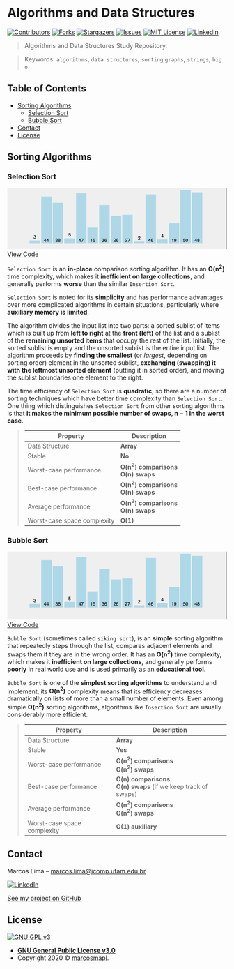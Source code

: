 # Algorithms and Data Structures

[![Contributors][contributors-shield]][contributors-url]
[![Forks][forks-shield]][forks-url]
[![Stargazers][stars-shield]][stars-url]
[![Issues][issues-shield]][issues-url]
[![MIT License][license-shield]][license-url]
[![LinkedIn][linkedin-shield]][linkedin-url]

> Algorithms and Data Structures Study Repository.

> Keywords: `algorithms`, `data structures`, `sorting`,`graphs`, `strings`, `big o`

<!-- TABLE OF CONTENTS -->
## Table of Contents
  - [Sorting Algorithms](#sorting-algorithms)
    - [Selection Sort](#selection-sort)
    - [Bubble Sort](#bubble-sort)
  - [Contact](#contact)
  - [License](#license)


## Sorting Algorithms

### Selection Sort

![](img/selection_sort.gif)
[View Code](https://github.com/marcosmapl/algorithms-data-structures/blob/master/sorting/selection_sort.c)

`Selection Sort` is an __in-place__ comparison sorting algorithm. It has an __O(n<sup>2</sup>)__ time complexity, which makes it __inefficient on large collections__, and generally performs __worse__ than the similar `Insertion Sort`.

`Selection Sort` is noted for its __simplicity__ and has performance advantages over more complicated algorithms in certain situations, particularly where __auxiliary memory is limited__.

The algorithm divides the input list into two parts: a sorted sublist of items which is built up from __left to right__ at the __front (left)__ of the list and a sublist of the __remaining unsorted items__ that occupy the rest of the list. Initially, the sorted sublist is empty and the unsorted sublist is the entire input list. The algorithm proceeds by __finding the smallest__ (or *largest*, depending on sorting order) element in the unsorted sublist, __exchanging (swapping) it with the leftmost unsorted element__ (putting it in sorted order), and moving the sublist boundaries one element to the right.

The time efficiency of `Selection Sort` is __quadratic__, so there are a number of sorting techniques which have better time complexity than `Selection Sort`. One thing which distinguishes `Selection Sort` from other sorting algorithms is that __it makes the minimum possible number of swaps, n − 1 in the worst case__.

> Property | Description
> ---  | ---
> Data Structure  | __Array__
> Stable  | __No__
> Worst-case performance | __O(n<sup>2</sup>) comparisons__ <br /> __O(n) swaps__
> Best-case performance | __O(n<sup>2</sup>) comparisons__ <br /> __O(n) swaps__
> Average performance  | __O(n<sup>2</sup>) comparisons__ <br /> __O(n) swaps__
> Worst-case space complexity  | __O(1)__

### Bubble Sort

![](img/bubble_sort.gif)
[View Code](https://github.com/marcosmapl/algorithms-data-structures/blob/master/sorting/bubble_sort.c)

`Bubble Sort` (sometimes called `siking sort`), is an __simple__ sorting algorithm that repeatedly steps through the list, compares adjacent elements and swaps them if they are in the wrong order. It has an __O(n<sup>2</sup>)__ time complexity, which makes it __inefficient on large collections__, and generally performs __poorly__ in real world use and is used primarily as an __educational tool__.

`Bubble Sort` is one of the __simplest sorting algorithms__ to understand and implement, its __O(n<sup>2</sup>)__ complexity means that its efficiency decreases dramatically on lists of more than a small number of elements. Even among simple __O(n<sup>2</sup>)__ sorting algorithms, algorithms like `Insertion Sort` are usually considerably more efficient. 

> Property | Description
> ---  | ---
> Data Structure  | __Array__
> Stable  | __Yes__
> Worst-case performance | __O(n<sup>2</sup>) comparisons__ <br /> __O(n<sup>2</sup>) swaps__
> Best-case performance | __O(n) comparisons__ <br /> __O(n) swaps__ (if we keep track of swaps)
> Average performance  | __O(n<sup>2</sup>) comparisons__ <br /> __O(n<sup>2</sup>) swaps__
> Worst-case space complexity  | __O(1) auxiliary__

## Contact

Marcos Lima  – marcos.lima@icomp.ufam.edu.br

[![LinkedIn][linkedin-shield]][linkedin-url]

[See my project on GitHub](https://github.com/marcosmapl/algorithms-data-structures/)

## License

[![GNU GPL v3](https://img.shields.io/badge/License-GPLv3-blue.svg)](https://www.gnu.org/licenses/gpl-3.0)

- **[GNU General Public License v3.0](https://www.gnu.org/licenses/gpl-3.0.html)**	
- Copyright 2020 © <a href="https://www.linkedin.com/in/marcosmapl" target="_blank">marcosmapl</a>.

<!-- Markdown link & img dfn's -->
[wiki]: https://github.com/marcosmapl/algorithms-data-structures/wiki
[linkedin-shield]: https://img.shields.io/badge/-LinkedIn-black.svg?style=flat-square&logo=linkedin&colorB=555
[linkedin-url]: https://linkedin.com/in/marcosmapl
[contributors-shield]: https://img.shields.io/github/contributors/marcosmapl/algorithms-data-structures.svg?style=flat-square
[contributors-url]: https://github.com/marcosmapl/algorithms-data-structures/graphs/contributors
[forks-shield]: https://img.shields.io/github/forks/marcosmapl/algorithms-data-structures.svg?style=flat-square
[forks-url]: https://github.com/marcosmapl/algorithms-data-structures/network/members
[stars-shield]: https://img.shields.io/github/stars/marcosmapl/algorithms-data-structures.svg?style=flat-square
[stars-url]: https://github.com/marcosmapl/algorithms-data-structures/stargazers
[issues-shield]: https://img.shields.io/github/issues/marcosmapl/algorithms-data-structures.svg?style=flat-square
[issues-url]: https://github.com/marcosmapl/algorithms-data-structures/issues
[license-shield]: https://img.shields.io/github/license/marcosmapl/algorithms-data-structures.svg?style=flat-square
[license-url]: https://github.com/marcosmapl/algorithms-data-structures/blob/master/LICENSE
